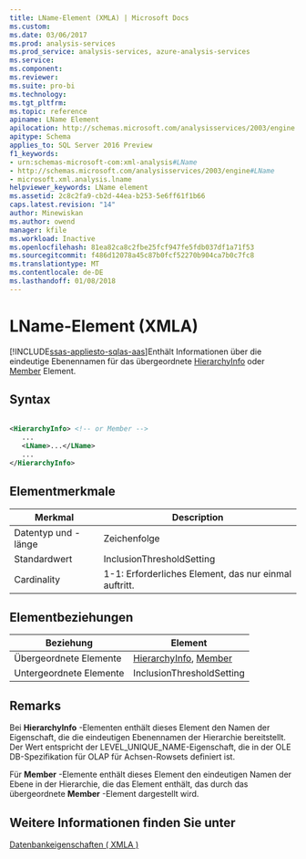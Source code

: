 ```yaml
---
title: LName-Element (XMLA) | Microsoft Docs
ms.custom: 
ms.date: 03/06/2017
ms.prod: analysis-services
ms.prod_service: analysis-services, azure-analysis-services
ms.service: 
ms.component: 
ms.reviewer: 
ms.suite: pro-bi
ms.technology: 
ms.tgt_pltfrm: 
ms.topic: reference
apiname: LName Element
apilocation: http://schemas.microsoft.com/analysisservices/2003/engine
apitype: Schema
applies_to: SQL Server 2016 Preview
f1_keywords:
- urn:schemas-microsoft-com:xml-analysis#LName
- http://schemas.microsoft.com/analysisservices/2003/engine#LName
- microsoft.xml.analysis.lname
helpviewer_keywords: LName element
ms.assetid: 2c8c2fa9-cb2d-44ea-b253-5e6ff61f1b66
caps.latest.revision: "14"
author: Minewiskan
ms.author: owend
manager: kfile
ms.workload: Inactive
ms.openlocfilehash: 81ea82ca8c2fbe25fcf947fe5fdb037df1a71f53
ms.sourcegitcommit: f486d12078a45c87b0fcf52270b904ca7b0c7fc8
ms.translationtype: MT
ms.contentlocale: de-DE
ms.lasthandoff: 01/08/2018
---
```

# <a name="lname-element-xmla"></a>LName-Element (XMLA)
[!INCLUDE[ssas-appliesto-sqlas-aas](../../../includes/ssas-appliesto-sqlas-aas.md)]Enthält Informationen über die eindeutige Ebenennamen für das übergeordnete [HierarchyInfo](../../../analysis-services/xmla/xml-elements-properties/hierarchyinfo-element-xmla.md) oder [Member](../../../analysis-services/xmla/xml-elements-properties/member-element-xmla.md) Element.  
  
## <a name="syntax"></a>Syntax  
  
```xml  
  
<HierarchyInfo> <!-- or Member -->  
   ...  
   <LName>...</LName>  
   ...  
</HierarchyInfo>  
```  
  
## <a name="element-characteristics"></a>Elementmerkmale  
  
|Merkmal|Description|  
|--------------------|-----------------|  
|Datentyp und -länge|Zeichenfolge|  
|Standardwert|InclusionThresholdSetting|  
|Cardinality|1-1: Erforderliches Element, das nur einmal auftritt.|  
  
## <a name="element-relationships"></a>Elementbeziehungen  
  
|Beziehung|Element|  
|------------------|-------------|  
|Übergeordnete Elemente|[HierarchyInfo](../../../analysis-services/xmla/xml-elements-properties/hierarchyinfo-element-xmla.md), [Member](../../../analysis-services/xmla/xml-elements-properties/member-element-xmla.md)|  
|Untergeordnete Elemente|InclusionThresholdSetting|  
  
## <a name="remarks"></a>Remarks  
 Bei **HierarchyInfo** -Elementen enthält dieses Element den Namen der Eigenschaft, die die eindeutigen Ebenennamen der Hierarchie bereitstellt. Der Wert entspricht der LEVEL_UNIQUE_NAME-Eigenschaft, die in der OLE DB-Spezifikation für OLAP für Achsen-Rowsets definiert ist.  
  
 Für **Member** -Elemente enthält dieses Element den eindeutigen Namen der Ebene in der Hierarchie, die das Element enthält, das durch das übergeordnete **Member** -Element dargestellt wird.  
  
## <a name="see-also"></a>Weitere Informationen finden Sie unter  
 [Datenbankeigenschaften &#40; XMLA &#41;](../../../analysis-services/xmla/xml-elements-properties/xml-elements-properties.md)  
  
  
